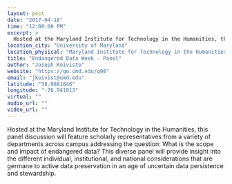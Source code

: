 ```yaml
---
layout: post
date: "2017-04-18"
time: "12:00:00 PM"
excerpt: >
  Hosted at the Maryland Institute for Technology in the Humanities, this panel discussion will feature scholarly representatives from a ...
location_city: "University of Maryland"
location_physical: "Maryland Institute for Technology in the Humanities, College Park, Maryland"
title: "Endangered Data Week - Panel"
author: "Joseph Koivisto"
website: "https://go.umd.edu/q98"
email: "jkoivist@umd.edu"
latitude: "38.9881646"
longitude: "-76.941813"
virtual: ""
audio_url: ""
video_url: ""
---
```


Hosted at the Maryland Institute for Technology in the Humanities, this panel discussion will feature scholarly representatives from a variety of departments across campus addressing the question: What is the scope and impact of endangered data? This diverse panel will provide insight into the different individual, institutional, and national considerations that are germane to active data preservation in an age of uncertain data persistence and stewardship.
